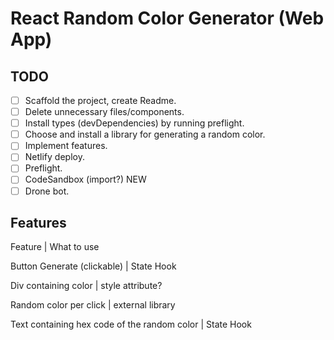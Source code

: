 # React Random Color Generator (Web App)

## TODO

- [ ] Scaffold the project, create Readme.
- [ ] Delete unnecessary files/components.
- [ ] Install types (devDependencies) by running preflight.
- [ ] Choose and install a library for generating a random color.
- [ ] Implement features.
- [ ] Netlify deploy.
- [ ] Preflight.
- [ ] CodeSandbox (import?) NEW
- [ ] Drone bot.

## Features

Feature | What to use

Button Generate (clickable) | State Hook

Div containing color | style attribute?

Random color per click | external library

Text containing hex code of the random color | State Hook
